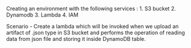Creating an environment with the following services :
	1. S3 bucket
	2. Dynamodb
	3. Lambda
	4. IAM

Scenario - Create a lambda which will be invoked when we upload an artifact of .json type in S3 bucket and performs the operation of reading data from json file and storing it inside DynamoDB table.
